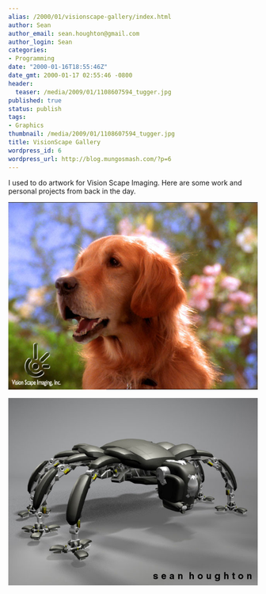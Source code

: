 ```yaml
---
alias: /2000/01/visionscape-gallery/index.html
author: Sean
author_email: sean.houghton@gmail.com
author_login: Sean
categories:
- Programming
date: "2000-01-16T18:55:46Z"
date_gmt: 2000-01-17 02:55:46 -0800
header:
  teaser: /media/2009/01/1108607594_tugger.jpg
published: true
status: publish
tags:
- Graphics
thumbnail: /media/2009/01/1108607594_tugger.jpg
title: VisionScape Gallery
wordpress_id: 6
wordpress_url: http://blog.mungosmash.com/?p=6
---
```

I used to do artwork for Vision Scape Imaging.  Here are some work and personal projects from back in the day.

![](1108607594_tugger.jpg)

![](1108607744_anton.jpg)

